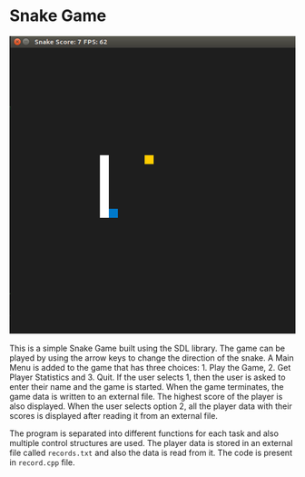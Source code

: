 # Snake Game

<img src="images/snake_game.gif"/>

This is a simple Snake Game built using the SDL library. The game can be played by using the arrow keys to change the direction of the snake. A Main Menu is added to the game that has three choices: 1. Play the Game, 2. Get Player Statistics and 3. Quit. If the user selects 1, then the user is asked to enter their name and the game is started. When the game terminates, the game data is written to an external file. The highest score of the player is also displayed. When the user selects option 2, all the player data with their scores is displayed after reading it from an external file.  

The program is separated into different functions for each task and also multiple control structures are used. The player data is stored in an external file called `records.txt` and also the data is read from it. The code is present in `record.cpp` file.  



